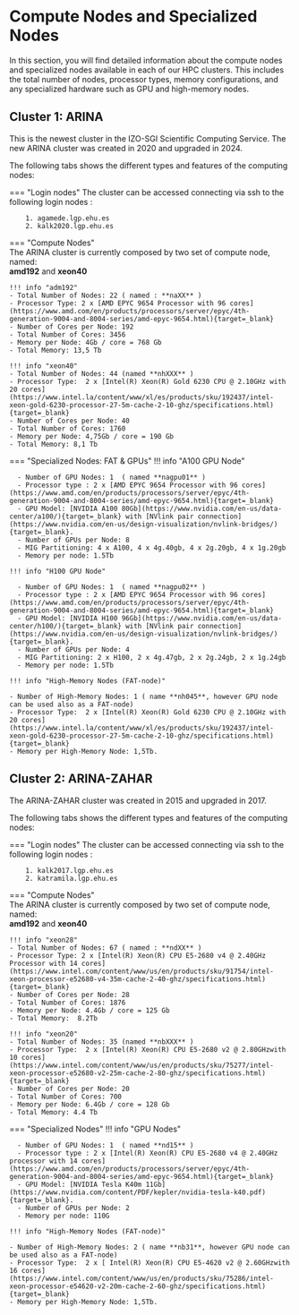 # Compute Nodes and Specialized Nodes

In this section, you will find detailed information about the compute nodes and specialized nodes available in each of our HPC clusters. This includes the total number of nodes, processor types, memory configurations, and any specialized hardware such as GPU and high-memory nodes.


## Cluster 1: **ARINA**
This is the newest cluster in the IZO-SGI Scientific Computing Service.
The new ARINA cluster was created in 2020 and upgraded in 2024.

The following tabs shows the different types and features of the computing nodes:

=== "Login nodes"
    The cluster can be accessed connecting via ssh to the following login nodes :

        1. agamede.lgp.ehu.es
        2. kalk2020.lgp.ehu.es

=== "Compute Nodes"  
    The ARINA cluster is currently composed by two set of compute node, named:    
     **amd192** and **xeon40**

    !!! info "adm192"
    - Total Number of Nodes: 22 ( named : **naXX** )
    - Processor Type: 2 x [AMD EPYC 9654 Processor with 96 cores](https://www.amd.com/en/products/processors/server/epyc/4th-generation-9004-and-8004-series/amd-epyc-9654.html){target=_blank}
    - Number of Cores per Node: 192 
    - Total Number of Cores: 3456
    - Memory per Node: 4Gb / core = 768 Gb
    - Total Memory: 13,5 Tb

    !!! info "xeon40"
    - Total Number of Nodes: 44 (named **nhXXX** )
    - Processor Type:  2 x [Intel(R) Xeon(R) Gold 6230 CPU @ 2.10GHz with 20 cores](https://www.intel.la/content/www/xl/es/products/sku/192437/intel-xeon-gold-6230-processor-27-5m-cache-2-10-ghz/specifications.html){target=_blank}
    - Number of Cores per Node: 40 
    - Total Number of Cores: 1760
    - Memory per Node: 4,75Gb / core = 190 Gb
    - Total Memory: 8,1 Tb

=== "Specialized Nodes: FAT & GPUs"
    !!! info "A100 GPU Node"
      
      - Number of GPU Nodes: 1  ( named **nagpu01** )
      - Processor type : 2 x [AMD EPYC 9654 Processor with 96 cores](https://www.amd.com/en/products/processors/server/epyc/4th-generation-9004-and-8004-series/amd-epyc-9654.html){target=_blank}
      - GPU Model: [NVIDIA A100 80Gb](https://www.nvidia.com/en-us/data-center/a100/){target=_blank} with [NVlink pair connection](https://www.nvidia.com/en-us/design-visualization/nvlink-bridges/){target=_blank}. 
      - Number of GPUs per Node: 8
      - MIG Partitioning: 4 x A100, 4 x 4g.40gb, 4 x 2g.20gb, 4 x 1g.20gb 
      - Memory per node: 1.5Tb 

    !!! info "H100 GPU Node"
      
      - Number of GPU Nodes: 1  ( named **nagpu02** )
      - Processor type : 2 x [AMD EPYC 9654 Processor with 96 cores](https://www.amd.com/en/products/processors/server/epyc/4th-generation-9004-and-8004-series/amd-epyc-9654.html){target=_blank}
      - GPU Model: [NVIDIA H100 96Gb](https://www.nvidia.com/en-us/data-center/h100/){target=_blank} with [NVlink pair connection](https://www.nvidia.com/en-us/design-visualization/nvlink-bridges/){target=_blank}. 
      - Number of GPUs per Node: 4
      - MIG Partitioning: 2 x H100, 2 x 4g.47gb, 2 x 2g.24gb, 2 x 1g.24gb 
      - Memory per node: 1.5Tb 

    !!! info "High-Memory Nodes (FAT-node)" 

    - Number of High-Memory Nodes: 1 ( name **nh045**, however GPU node can be used also as a FAT-node)
    - Processor Type:  2 x [Intel(R) Xeon(R) Gold 6230 CPU @ 2.10GHz with 20 cores](https://www.intel.la/content/www/xl/es/products/sku/192437/intel-xeon-gold-6230-processor-27-5m-cache-2-10-ghz/specifications.html){target=_blank}
    - Memory per High-Memory Node: 1,5Tb.

## Cluster 2: **ARINA-ZAHAR**
The ARINA-ZAHAR cluster was created in 2015 and upgraded in 2017.

The following tabs shows the different types and features of the computing nodes:

=== "Login nodes" 
    The cluster can be accessed connecting via ssh to the following login nodes : 

        1. kalk2017.lgp.ehu.es
        2. katramila.lgp.ehu.es

=== "Compute Nodes"  
    The ARINA cluster is currently composed by two set of compute node, named:    
     **amd192** and **xeon40**

    !!! info "xeon28"
    - Total Number of Nodes: 67 ( named : **ndXX** )
    - Processor Type: 2 x [Intel(R) Xeon(R) CPU E5-2680 v4 @ 2.40GHz Processor with 14 cores](https://www.intel.com/content/www/us/en/products/sku/91754/intel-xeon-processor-e52680-v4-35m-cache-2-40-ghz/specifications.html){target=_blank}
    - Number of Cores per Node: 28 
    - Total Number of Cores: 1876
    - Memory per Node: 4.4Gb / core = 125 Gb
    - Total Memory:  8.2Tb

    !!! info "xeon20"
    - Total Number of Nodes: 35 (named **nbXXX** )
    - Processor Type:  2 x [Intel(R) Xeon(R) CPU E5-2680 v2 @ 2.80GHzwith 10 cores](https://www.intel.com/content/www/us/en/products/sku/75277/intel-xeon-processor-e52680-v2-25m-cache-2-80-ghz/specifications.html){target=_blank}
    - Number of Cores per Node: 20 
    - Total Number of Cores: 700
    - Memory per Node: 6.4Gb / core = 128 Gb
    - Total Memory: 4.4 Tb

=== "Specialized Nodes" 
    !!! info "GPU Nodes"
      
      - Number of GPU Nodes: 1  ( named **nd15** )
      - Processor type : 2 x [Intel(R) Xeon(R) CPU E5-2680 v4 @ 2.40GHz processor with 14 cores](https://www.amd.com/en/products/processors/server/epyc/4th-generation-9004-and-8004-series/amd-epyc-9654.html){target=_blank}
      - GPU Model: [NVIDIA Tesla K40m 11Gb](https://www.nvidia.com/content/PDF/kepler/nvidia-tesla-k40.pdf){target=_blank}. 
      - Number of GPUs per Node: 2 
      - Memory per node: 110G 

    !!! info "High-Memory Nodes (FAT-node)" 

    - Number of High-Memory Nodes: 2 ( name **nb31**, however GPU node can be used also as a FAT-node)
    - Processor Type:  2 x [ Intel(R) Xeon(R) CPU E5-4620 v2 @ 2.60GHzwith 16 cores](https://www.intel.com/content/www/us/en/products/sku/75286/intel-xeon-processor-e54620-v2-20m-cache-2-60-ghz/specifications.html){target=_blank}
    - Memory per High-Memory Node: 1,5Tb.
